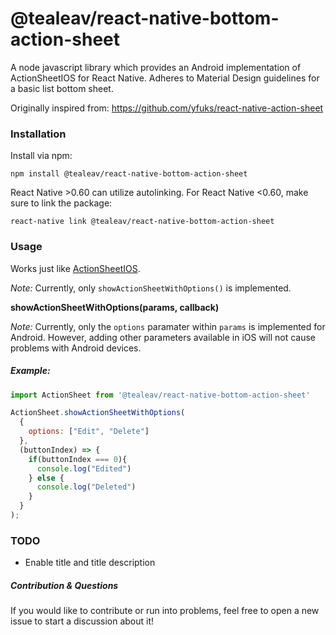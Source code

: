 
# @tealeav/react-native-bottom-action-sheet

A node javascript library which provides an Android implementation of ActionSheetIOS for React Native. Adheres to Material Design guidelines for a basic list bottom sheet.

Originally inspired from: https://github.com/yfuks/react-native-action-sheet

### Installation

Install via npm:
```
npm install @tealeav/react-native-bottom-action-sheet
```

React Native >0.60 can utilize autolinking. For React Native <0.60, make sure to link the package:
```
react-native link @tealeav/react-native-bottom-action-sheet
```

### Usage

Works just like [ActionSheetIOS](https://facebook.github.io/react-native/docs/actionsheetios). 

*Note:* Currently, only `showActionSheetWithOptions()` is implemented.

**showActionSheetWithOptions(params, callback)**

*Note:* Currently, only the `options` paramater within `params` is implemented for Android. However, adding other parameters available in iOS will not cause problems with Android devices.

##### Example:
```javascript
import ActionSheet from '@tealeav/react-native-bottom-action-sheet'

ActionSheet.showActionSheetWithOptions(
  {
    options: ["Edit", "Delete"]
  },
  (buttonIndex) => {
    if(buttonIndex === 0){
      console.log("Edited")
    } else {
      console.log("Deleted")
    }
  }
);
```

### TODO

 - Enable title and title description
 
 
##### Contribution & Questions

If you would like to contribute or run into problems, feel free to open a new issue to start a discussion about it!
